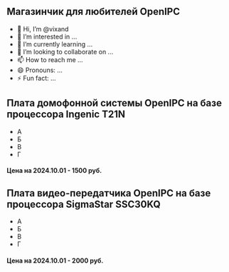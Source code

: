 
## Магазинчик для любителей OpenIPC

- 👋 Hi, I’m @vixand
- 👀 I’m interested in ...
- 🌱 I’m currently learning ...
- 💞️ I’m looking to collaborate on ...
- 📫 How to reach me ...
- 😄 Pronouns: ...
- ⚡ Fun fact: ...


## Плата домофонной системы OpenIPC на базе процессора Ingenic T21N

- А
- Б
- В
- Г

#### Цена на 2024.10.01 - 1500 руб.


## Плата видео-передатчика OpenIPC на базе процессора SigmaStar SSC30KQ

- А
- Б
- В
- Г

#### Цена на 2024.10.01 - 2000 руб.

